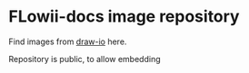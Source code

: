# FLowii-docs image repository

Find images from [draw-io](https://app.diagrams.net/) here.

Repository is public, to allow embedding
